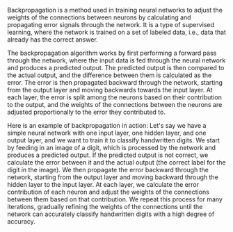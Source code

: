Backpropagation is a method used in training neural networks to adjust the weights of the connections between neurons by calculating and propagating error signals through the network. It is a type of supervised learning, where the network is trained on a set of labeled data, i.e., data that already has the correct answer.

The backpropagation algorithm works by first performing a forward pass through the network, where the input data is fed through the neural network and produces a predicted output. The predicted output is then compared to the actual output, and the difference between them is calculated as the error. The error is then propagated backward through the network, starting from the output layer and moving backwards towards the input layer. At each layer, the error is split among the neurons based on their contribution to the output, and the weights of the connections between the neurons are adjusted proportionally to the error they contributed to.

Here is an example of backpropagation in action: Let's say we have a simple neural network with one input layer, one hidden layer, and one output layer, and we want to train it to classify handwritten digits. We start by feeding in an image of a digit, which is processed by the network and produces a predicted output. If the predicted output is not correct, we calculate the error between it and the actual output (the correct label for the digit in the image). We then propagate the error backward through the network, starting from the output layer and moving backward through the hidden layer to the input layer. At each layer, we calculate the error contribution of each neuron and adjust the weights of the connections between them based on that contribution. We repeat this process for many iterations, gradually refining the weights of the connections until the network can accurately classify handwritten digits with a high degree of accuracy.